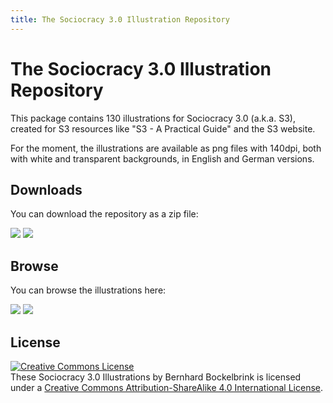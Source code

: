 ```yaml
---
title: The Sociocracy 3.0 Illustration Repository
---
```


# The Sociocracy 3.0 Illustration Repository

This package contains 130 illustrations for Sociocracy 3.0 (a.k.a. S3), created for S3 resources like "S3 - A Practical Guide" and the S3 website.

For the moment, the illustrations are available as png files with 140dpi, both with white and transparent backgrounds, in English and German versions.

## Downloads

You can download the repository as a zip file:

[![](/img/en-48px.png)](/s3-illustrations-en.zip) [![](/img/de-48px.png)](/s3-illustrations-de.zip) 

## Browse

You can browse the illustrations here:

[![](/img/de-48px.png)](/gallery/index-en.html) [![](/img/de-48px.png)](/gallery/index-de.html)


## License 

<a rel="license" href="http://creativecommons.org/licenses/by-sa/4.0/"><img alt="Creative Commons License" style="border-width:0" src="https://i.creativecommons.org/l/by-sa/4.0/88x31.png" /></a><br />These Sociocracy 3.0 Illustrations by Bernhard Bockelbrink is licensed under a <a rel="license" href="http://creativecommons.org/licenses/by-sa/4.0/">Creative Commons Attribution-ShareAlike 4.0 International License</a>.
